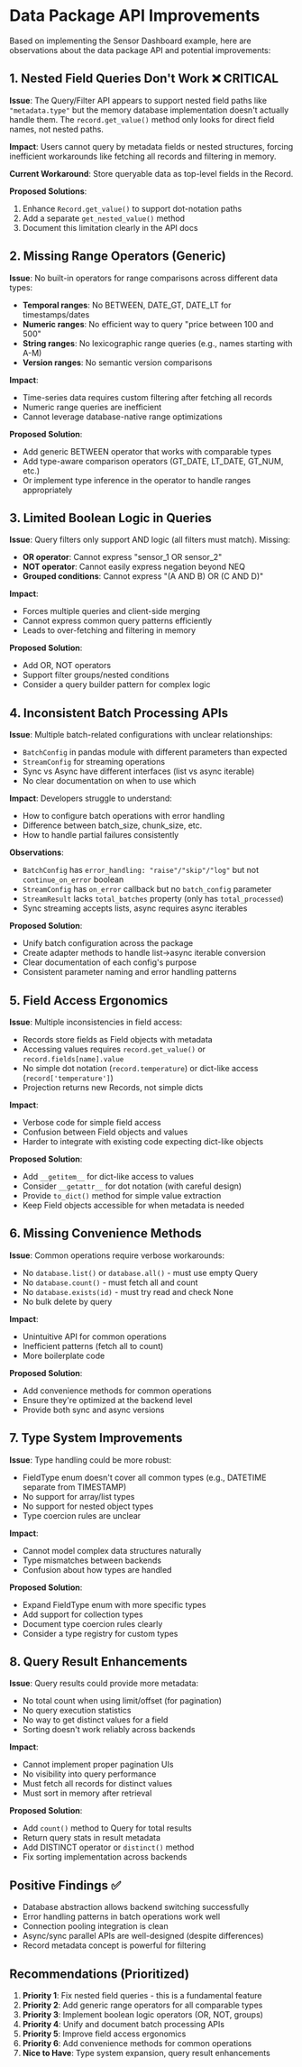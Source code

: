 # Data Package API Improvements

Based on implementing the Sensor Dashboard example, here are observations about the data package API and potential improvements:

## 1. Nested Field Queries Don't Work ❌ CRITICAL

**Issue**: The Query/Filter API appears to support nested field paths like `"metadata.type"` but the memory database implementation doesn't actually handle them. The `record.get_value()` method only looks for direct field names, not nested paths.

**Impact**: Users cannot query by metadata fields or nested structures, forcing inefficient workarounds like fetching all records and filtering in memory.

**Current Workaround**: Store queryable data as top-level fields in the Record.

**Proposed Solutions**:
1. Enhance `Record.get_value()` to support dot-notation paths
2. Add a separate `get_nested_value()` method  
3. Document this limitation clearly in the API docs

## 2. Missing Range Operators (Generic)

**Issue**: No built-in operators for range comparisons across different data types:
- **Temporal ranges**: No BETWEEN, DATE_GT, DATE_LT for timestamps/dates
- **Numeric ranges**: No efficient way to query "price between 100 and 500"
- **String ranges**: No lexicographic range queries (e.g., names starting with A-M)
- **Version ranges**: No semantic version comparisons

**Impact**: 
- Time-series data requires custom filtering after fetching all records
- Numeric range queries are inefficient
- Cannot leverage database-native range optimizations

**Proposed Solution**: 
- Add generic BETWEEN operator that works with comparable types
- Add type-aware comparison operators (GT_DATE, LT_DATE, GT_NUM, etc.)
- Or implement type inference in the operator to handle ranges appropriately

## 3. Limited Boolean Logic in Queries

**Issue**: Query filters only support AND logic (all filters must match). Missing:
- **OR operator**: Cannot express "sensor_1 OR sensor_2"
- **NOT operator**: Cannot easily express negation beyond NEQ
- **Grouped conditions**: Cannot express "(A AND B) OR (C AND D)"

**Impact**: 
- Forces multiple queries and client-side merging
- Cannot express common query patterns efficiently
- Leads to over-fetching and filtering in memory

**Proposed Solution**: 
- Add OR, NOT operators
- Support filter groups/nested conditions
- Consider a query builder pattern for complex logic

## 4. Inconsistent Batch Processing APIs

**Issue**: Multiple batch-related configurations with unclear relationships:
- `BatchConfig` in pandas module with different parameters than expected
- `StreamConfig` for streaming operations  
- Sync vs Async have different interfaces (list vs async iterable)
- No clear documentation on when to use which

**Impact**: Developers struggle to understand:
- How to configure batch operations with error handling
- Difference between batch_size, chunk_size, etc.
- How to handle partial failures consistently

**Observations**:
- `BatchConfig` has `error_handling: "raise"/"skip"/"log"` but not `continue_on_error` boolean
- `StreamConfig` has `on_error` callback but no `batch_config` parameter
- `StreamResult` lacks `total_batches` property (only has `total_processed`)
- Sync streaming accepts lists, async requires async iterables

**Proposed Solution**: 
- Unify batch configuration across the package
- Create adapter methods to handle list→async iterable conversion
- Clear documentation of each config's purpose
- Consistent parameter naming and error handling patterns

## 5. Field Access Ergonomics

**Issue**: Multiple inconsistencies in field access:
- Records store fields as Field objects with metadata
- Accessing values requires `record.get_value()` or `record.fields[name].value`
- No simple dot notation (`record.temperature`) or dict-like access (`record['temperature']`)
- Projection returns new Records, not simple dicts

**Impact**: 
- Verbose code for simple field access
- Confusion between Field objects and values
- Harder to integrate with existing code expecting dict-like objects

**Proposed Solution**: 
- Add `__getitem__` for dict-like access to values
- Consider `__getattr__` for dot notation (with careful design)
- Provide `to_dict()` method for simple value extraction
- Keep Field objects accessible for when metadata is needed

## 6. Missing Convenience Methods

**Issue**: Common operations require verbose workarounds:
- No `database.list()` or `database.all()` - must use empty Query
- No `database.count()` - must fetch all and count
- No `database.exists(id)` - must try read and check None
- No bulk delete by query

**Impact**: 
- Unintuitive API for common operations
- Inefficient patterns (fetch all to count)
- More boilerplate code

**Proposed Solution**: 
- Add convenience methods for common operations
- Ensure they're optimized at the backend level
- Provide both sync and async versions

## 7. Type System Improvements

**Issue**: Type handling could be more robust:
- FieldType enum doesn't cover all common types (e.g., DATETIME separate from TIMESTAMP)
- No support for array/list types
- No support for nested object types
- Type coercion rules are unclear

**Impact**:
- Cannot model complex data structures naturally
- Type mismatches between backends
- Confusion about how types are handled

**Proposed Solution**:
- Expand FieldType enum with more specific types
- Add support for collection types
- Document type coercion rules clearly
- Consider a type registry for custom types

## 8. Query Result Enhancements

**Issue**: Query results could provide more metadata:
- No total count when using limit/offset (for pagination)
- No query execution statistics
- No way to get distinct values for a field
- Sorting doesn't work reliably across backends

**Impact**:
- Cannot implement proper pagination UIs
- No visibility into query performance
- Must fetch all records for distinct values
- Must sort in memory after retrieval

**Proposed Solution**:
- Add `count()` method to Query for total results
- Return query stats in result metadata
- Add DISTINCT operator or `distinct()` method
- Fix sorting implementation across backends

## Positive Findings ✅

- Database abstraction allows backend switching successfully
- Error handling patterns in batch operations work well
- Connection pooling integration is clean
- Async/sync parallel APIs are well-designed (despite differences)
- Record metadata concept is powerful for filtering

## Recommendations (Prioritized)

1. **Priority 1**: Fix nested field queries - this is a fundamental feature
2. **Priority 2**: Add generic range operators for all comparable types
3. **Priority 3**: Implement boolean logic operators (OR, NOT, groups)
4. **Priority 4**: Unify and document batch processing APIs
5. **Priority 5**: Improve field access ergonomics
6. **Priority 6**: Add convenience methods for common operations
7. **Nice to Have**: Type system expansion, query result enhancements